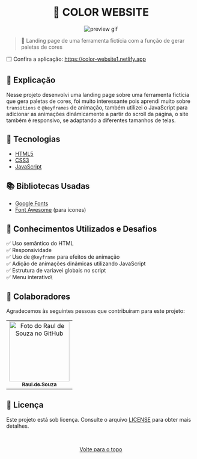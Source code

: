 <h1 align="center">🎨 COLOR WEBSITE</h1>

<div align="center">
  <img src="https://user-images.githubusercontent.com/97764322/180359181-d581a576-3418-4219-a50e-b16339c4bb84.gif" alt="preview gif">
</div>

> 🔎 Landing page de uma ferramenta fictícia com a função de gerar paletas de cores

🗔 Confira a aplicação: https://color-website1.netlify.app<br>

## 📄 Explicação

Nesse projeto desenvolvi uma landing page sobre uma ferramenta fictícia que gera paletas de cores, foi muito interessante pois aprendi muito sobre `transitions` e `@keyframes` de animação, também utilizei o JavaScript para adicionar as animações dinâmicamente a partir do scroll da página, o site também é responsivo, se adaptando a diferentes tamanhos de telas.

## 🚀 Tecnologias

- [HTML5](https://pt.wikipedia.org/wiki/HTML5)
- [CSS3](https://developer.mozilla.org/pt-BR/docs/Web/CSS)
- [JavaScript](https://developer.mozilla.org/pt-BR/docs/Web/JavaScript)

## 📚 Bibliotecas Usadas

- [Google Fonts](https://fonts.google.com/)
- [Font Awesome](https://fontawesome.com/) (para icones)

## 📔 Conhecimentos Utilizados e Desafios

✅ Uso semântico do HTML\
✅ Responsividade\
✅ Uso de `@keyframe` para efeitos de animação\
✅ Adição de animações dinâmicas utilizando JavaScript\
✅ Estrutura de variavei globais no script\
✅ Menu interativo\

## 🤝 Colaboradores

Agradecemos às seguintes pessoas que contribuíram para este projeto:

<table>
  <tr>
    <td align="center">
      <a href="#">
        <img src="https://github.com/r4ulzito.png" width="160px;" alt="Foto do Raul de Souza no GitHub"/><br>
        <sub>
          <b>Raul de Souza</b>
        </sub>
      </a>
    </td>
  </tr>
</table>

## 📝 Licença

Este projeto está sob licença. Consulte o arquivo [LICENSE](LICENSE.md) para obter mais detalhes.

&#xa0;

<div align="center">
  <a href="#top">Volte para o topo</a>
</div>
